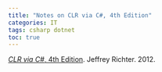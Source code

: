 ```yaml
---
title: "Notes on CLR via C#, 4th Edition"
categories: IT
tags: csharp dotnet
toc: true
---
```


[*CLR via C#*, 4th Edition](https://www.amazon.com/CLR-via-4th-Developer-Reference/dp/0735667454). Jeffrey Richter. 2012.
